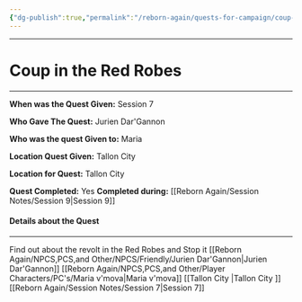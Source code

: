 ```yaml
---
{"dg-publish":true,"permalink":"/reborn-again/quests-for-campaign/coup-in-the-red-robes/"}
---
```




---

# Coup in the Red Robes
---

**When was the Quest Given:** Session 7

**Who Gave The Quest:** Jurien Dar'Gannon

**Who was the quest Given to:** Maria

**Location Quest Given:** Tallon City 

**Location for Quest:** Tallon City 

**Quest Completed:** Yes
	  **Completed during:** [[Reborn Again/Session Notes/Session 9\|Session 9]]
#### Details about the Quest
---


Find out about the revolt in the Red Robes and Stop it 
[[Reborn Again/NPCS,PCS,and Other/NPCS/Friendly/Jurien Dar'Gannon\|Jurien Dar'Gannon]]
[[Reborn Again/NPCS,PCS,and Other/Player Characters/PC's/Maria v'mova\|Maria v'mova]]
[[Tallon City \|Tallon City ]]
[[Reborn Again/Session Notes/Session 7\|Session 7]]
